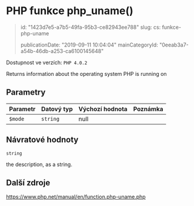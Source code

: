 PHP funkce php_uname()
======================

> id: "1423d7e5-a7b5-49fa-95b3-ce82943ee788"
> slug:
> 	cs: funkce-php-uname
>
> publicationDate: "2019-09-11 10:04:04"
> mainCategoryId: "0eeab3a7-a54b-46db-a253-ca6100145648"

Dostupnost ve verzích: `PHP 4.0.2`

Returns information about the operating system PHP is running on


Parametry
--------------

| Parametr | Datový typ | Výchozí hodnota | Poznámka |
|-----|-----|-----|-----|
| `$mode` | `string` | null |  |


Návratové hodnoty
----------------

`string`

the description, as a string.

Další zdroje
------------

https://www.php.net/manual/en/function.php-uname.php
